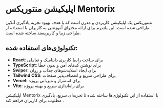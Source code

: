 # اپلیکیشن منتوریکس Mentorix

منتوریکس یک اپلیکیشن کاربردی و مدرن است که با هدف بهبود تجربه یادگیری آنلاین طراحی شده است. این پلتفرم برای ارائه محتوای آموزشی به کاربران با استفاده از طراحی زیبا و کاربرپسند ساخته شده است.

## تکنولوژی‌های استفاده شده:
- **React**: برای ساخت رابط کاربری داینامیک و تعاملی
- **TypeScript**: برای نوشتن کدهای امن و بدون خطا
- **Swiper**: برای ایجاد اسلایدشوهای جذاب و روان
- **Tailwind CSS**: برای طراحی سریع و انعطاف‌پذیر صفحات
- **Vercel**: برای استقرار و میزبانی پروژه
- **Vite**: برای راه‌اندازی سریع و بهینه پروژه

اپلیکیشن Mentorix با استفاده از این تکنولوژی‌ها ساخته شده تا تجربه‌ای سریع، یادگیری مطلوب  برای کاربران فراهم کند .
